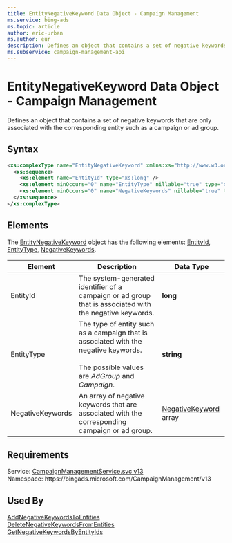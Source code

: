 ```yaml
---
title: EntityNegativeKeyword Data Object - Campaign Management
ms.service: bing-ads
ms.topic: article
author: eric-urban
ms.author: eur
description: Defines an object that contains a set of negative keywords that are only associated with the corresponding entity such as a campaign or ad group.
ms.subservice: campaign-management-api
---
```

# EntityNegativeKeyword Data Object - Campaign Management
Defines an object that contains a set of negative keywords that are only associated with the corresponding entity such as a campaign or ad group.

## Syntax
```xml
<xs:complexType name="EntityNegativeKeyword" xmlns:xs="http://www.w3.org/2001/XMLSchema">
  <xs:sequence>
    <xs:element name="EntityId" type="xs:long" />
    <xs:element minOccurs="0" name="EntityType" nillable="true" type="xs:string" />
    <xs:element minOccurs="0" name="NegativeKeywords" nillable="true" type="tns:ArrayOfNegativeKeyword" />
  </xs:sequence>
</xs:complexType>
```

## <a name="elements"></a>Elements

The [EntityNegativeKeyword](entitynegativekeyword.md) object has the following elements: [EntityId](#entityid), [EntityType](#entitytype), [NegativeKeywords](#negativekeywords).

|Element|Description|Data Type|
|-----------|---------------|-------------|
|<a name="entityid"></a>EntityId|The system-generated identifier of a campaign or ad group that is associated with the negative keywords.|**long**|
|<a name="entitytype"></a>EntityType|The type of entity such as a campaign that is associated with the negative keywords.<br/><br/>The possible values are *AdGroup* and *Campaign*.|**string**|
|<a name="negativekeywords"></a>NegativeKeywords|An array of negative keywords that are associated with the corresponding campaign or ad group.|[NegativeKeyword](negativekeyword.md) array|

## Requirements
Service: [CampaignManagementService.svc v13](https://campaign.api.bingads.microsoft.com/Api/Advertiser/CampaignManagement/v13/CampaignManagementService.svc)  
Namespace: https\://bingads.microsoft.com/CampaignManagement/v13  

## Used By
[AddNegativeKeywordsToEntities](addnegativekeywordstoentities.md)  
[DeleteNegativeKeywordsFromEntities](deletenegativekeywordsfromentities.md)  
[GetNegativeKeywordsByEntityIds](getnegativekeywordsbyentityids.md)  
